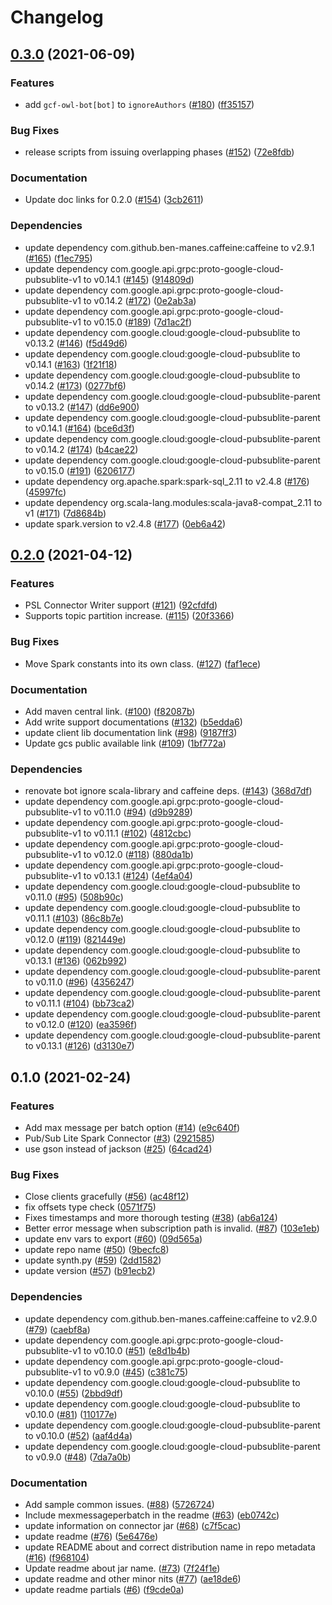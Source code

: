 # Changelog

## [0.3.0](https://www.github.com/googleapis/java-pubsublite-spark/compare/v0.2.0...v0.3.0) (2021-06-09)


### Features

* add `gcf-owl-bot[bot]` to `ignoreAuthors` ([#180](https://www.github.com/googleapis/java-pubsublite-spark/issues/180)) ([ff35157](https://www.github.com/googleapis/java-pubsublite-spark/commit/ff35157fb13ef9eae0d3244d9533fb8c6fc1655b))


### Bug Fixes

* release scripts from issuing overlapping phases ([#152](https://www.github.com/googleapis/java-pubsublite-spark/issues/152)) ([72e8fdb](https://www.github.com/googleapis/java-pubsublite-spark/commit/72e8fdbb8cdd142d25dfa510fc9b404654a84dd2))


### Documentation

* Update doc links for 0.2.0 ([#154](https://www.github.com/googleapis/java-pubsublite-spark/issues/154)) ([3cb2611](https://www.github.com/googleapis/java-pubsublite-spark/commit/3cb261199f38fe02b01fa9f5c6c3ca6d339ed21c))


### Dependencies

* update dependency com.github.ben-manes.caffeine:caffeine to v2.9.1 ([#165](https://www.github.com/googleapis/java-pubsublite-spark/issues/165)) ([f1ec795](https://www.github.com/googleapis/java-pubsublite-spark/commit/f1ec7955ec1852b048572f518615ce1c9e27eac2))
* update dependency com.google.api.grpc:proto-google-cloud-pubsublite-v1 to v0.14.1 ([#145](https://www.github.com/googleapis/java-pubsublite-spark/issues/145)) ([914809d](https://www.github.com/googleapis/java-pubsublite-spark/commit/914809dd1c04e8b512c9ef0f43eb15091920d834))
* update dependency com.google.api.grpc:proto-google-cloud-pubsublite-v1 to v0.14.2 ([#172](https://www.github.com/googleapis/java-pubsublite-spark/issues/172)) ([0e2ab3a](https://www.github.com/googleapis/java-pubsublite-spark/commit/0e2ab3a537131dcd1d6f39ee3be17d0f5631007e))
* update dependency com.google.api.grpc:proto-google-cloud-pubsublite-v1 to v0.15.0 ([#189](https://www.github.com/googleapis/java-pubsublite-spark/issues/189)) ([7d1ac2f](https://www.github.com/googleapis/java-pubsublite-spark/commit/7d1ac2f8bfa3e8bf616980606d51ecce488eddea))
* update dependency com.google.cloud:google-cloud-pubsublite to v0.13.2 ([#146](https://www.github.com/googleapis/java-pubsublite-spark/issues/146)) ([f5d49d6](https://www.github.com/googleapis/java-pubsublite-spark/commit/f5d49d678559f25761b04b9680a7f8252b41439f))
* update dependency com.google.cloud:google-cloud-pubsublite to v0.14.1 ([#163](https://www.github.com/googleapis/java-pubsublite-spark/issues/163)) ([1f21f18](https://www.github.com/googleapis/java-pubsublite-spark/commit/1f21f18d0c497049d697b34d87bf55e5c4bde314))
* update dependency com.google.cloud:google-cloud-pubsublite to v0.14.2 ([#173](https://www.github.com/googleapis/java-pubsublite-spark/issues/173)) ([0277bf6](https://www.github.com/googleapis/java-pubsublite-spark/commit/0277bf6dcd45a7df35a90cb1d5a558ab839378f0))
* update dependency com.google.cloud:google-cloud-pubsublite-parent to v0.13.2 ([#147](https://www.github.com/googleapis/java-pubsublite-spark/issues/147)) ([dd6e900](https://www.github.com/googleapis/java-pubsublite-spark/commit/dd6e9004f0669620b5ba635faea858ed3b76b32d))
* update dependency com.google.cloud:google-cloud-pubsublite-parent to v0.14.1 ([#164](https://www.github.com/googleapis/java-pubsublite-spark/issues/164)) ([bce6d3f](https://www.github.com/googleapis/java-pubsublite-spark/commit/bce6d3fd3731c968181a1857c9dd1ebb0e3be2db))
* update dependency com.google.cloud:google-cloud-pubsublite-parent to v0.14.2 ([#174](https://www.github.com/googleapis/java-pubsublite-spark/issues/174)) ([b4cae22](https://www.github.com/googleapis/java-pubsublite-spark/commit/b4cae22d916d1fc748c1c89d143924a4e2a3a1cc))
* update dependency com.google.cloud:google-cloud-pubsublite-parent to v0.15.0 ([#191](https://www.github.com/googleapis/java-pubsublite-spark/issues/191)) ([6206177](https://www.github.com/googleapis/java-pubsublite-spark/commit/620617711f2e3099c49d17517e2287d6f6785d26))
* update dependency org.apache.spark:spark-sql_2.11 to v2.4.8 ([#176](https://www.github.com/googleapis/java-pubsublite-spark/issues/176)) ([45997fc](https://www.github.com/googleapis/java-pubsublite-spark/commit/45997fcd74fd15c4d80de76742fedf24d8ca57a5))
* update dependency org.scala-lang.modules:scala-java8-compat_2.11 to v1 ([#171](https://www.github.com/googleapis/java-pubsublite-spark/issues/171)) ([7d8684b](https://www.github.com/googleapis/java-pubsublite-spark/commit/7d8684beb1df032d558e2ceda87c48ede80eb1f3))
* update spark.version to v2.4.8 ([#177](https://www.github.com/googleapis/java-pubsublite-spark/issues/177)) ([0eb6a42](https://www.github.com/googleapis/java-pubsublite-spark/commit/0eb6a42e7970902dee25ec9bd3e000886482a4de))

## [0.2.0](https://www.github.com/googleapis/java-pubsublite-spark/compare/v0.1.0...v0.2.0) (2021-04-12)


### Features

* PSL Connector Writer support ([#121](https://www.github.com/googleapis/java-pubsublite-spark/issues/121)) ([92cfdfd](https://www.github.com/googleapis/java-pubsublite-spark/commit/92cfdfdc85449bb2bf745d59cd9b40e5949ba53c))
* Supports topic partition increase. ([#115](https://www.github.com/googleapis/java-pubsublite-spark/issues/115)) ([20f3366](https://www.github.com/googleapis/java-pubsublite-spark/commit/20f336639c261ddb3b61d0bd14f02e6ea5146377))


### Bug Fixes

* Move Spark constants into its own class. ([#127](https://www.github.com/googleapis/java-pubsublite-spark/issues/127)) ([faf1ece](https://www.github.com/googleapis/java-pubsublite-spark/commit/faf1ece43816f28298ad4db54cee968c6f59681b))


### Documentation

* Add maven central link.  ([#100](https://www.github.com/googleapis/java-pubsublite-spark/issues/100)) ([f82087b](https://www.github.com/googleapis/java-pubsublite-spark/commit/f82087b17a6c6e44af235a7e6e7a4632874aef42))
* Add write support documentations ([#132](https://www.github.com/googleapis/java-pubsublite-spark/issues/132)) ([b5edda6](https://www.github.com/googleapis/java-pubsublite-spark/commit/b5edda641b1aa3d3dc7b3e38cd11b65fec086468))
* update client lib documentation link ([#98](https://www.github.com/googleapis/java-pubsublite-spark/issues/98)) ([9187ff3](https://www.github.com/googleapis/java-pubsublite-spark/commit/9187ff382714b810e94758f3ba1e89a75ae99caf))
* Update gcs public available link ([#109](https://www.github.com/googleapis/java-pubsublite-spark/issues/109)) ([1bf772a](https://www.github.com/googleapis/java-pubsublite-spark/commit/1bf772a275e76d6b7229d628b72d5dce4f5c8bc5))


### Dependencies

* renovate bot ignore scala-library and caffeine deps. ([#143](https://www.github.com/googleapis/java-pubsublite-spark/issues/143)) ([368d7df](https://www.github.com/googleapis/java-pubsublite-spark/commit/368d7dfbec237dc0ef4febb37f84a73436e1590d))
* update dependency com.google.api.grpc:proto-google-cloud-pubsublite-v1 to v0.11.0 ([#94](https://www.github.com/googleapis/java-pubsublite-spark/issues/94)) ([d9b9289](https://www.github.com/googleapis/java-pubsublite-spark/commit/d9b9289160d50ca4b44447287b887249190db9fd))
* update dependency com.google.api.grpc:proto-google-cloud-pubsublite-v1 to v0.11.1 ([#102](https://www.github.com/googleapis/java-pubsublite-spark/issues/102)) ([4812cbc](https://www.github.com/googleapis/java-pubsublite-spark/commit/4812cbc6710f2a894045b50b8f5f1245e3b80196))
* update dependency com.google.api.grpc:proto-google-cloud-pubsublite-v1 to v0.12.0 ([#118](https://www.github.com/googleapis/java-pubsublite-spark/issues/118)) ([880da1b](https://www.github.com/googleapis/java-pubsublite-spark/commit/880da1bf953526cd40e4b736a898185751c7bb27))
* update dependency com.google.api.grpc:proto-google-cloud-pubsublite-v1 to v0.13.1 ([#124](https://www.github.com/googleapis/java-pubsublite-spark/issues/124)) ([4ef4a04](https://www.github.com/googleapis/java-pubsublite-spark/commit/4ef4a043ccaacbca8d103374fd5d07c49bfac0b5))
* update dependency com.google.cloud:google-cloud-pubsublite to v0.11.0 ([#95](https://www.github.com/googleapis/java-pubsublite-spark/issues/95)) ([508b90c](https://www.github.com/googleapis/java-pubsublite-spark/commit/508b90c3fd0a6045d548c1c6336fe4b542a27d07))
* update dependency com.google.cloud:google-cloud-pubsublite to v0.11.1 ([#103](https://www.github.com/googleapis/java-pubsublite-spark/issues/103)) ([86c8b7e](https://www.github.com/googleapis/java-pubsublite-spark/commit/86c8b7e9295e5abbb4f491ef1a5295a1ac9b498c))
* update dependency com.google.cloud:google-cloud-pubsublite to v0.12.0 ([#119](https://www.github.com/googleapis/java-pubsublite-spark/issues/119)) ([821449e](https://www.github.com/googleapis/java-pubsublite-spark/commit/821449eca7259bc36c5ae8f0d12a3c54af1484e7))
* update dependency com.google.cloud:google-cloud-pubsublite to v0.13.1 ([#136](https://www.github.com/googleapis/java-pubsublite-spark/issues/136)) ([062b992](https://www.github.com/googleapis/java-pubsublite-spark/commit/062b9923e2d0640d43de24c11f4d600ff87e1f9f))
* update dependency com.google.cloud:google-cloud-pubsublite-parent to v0.11.0 ([#96](https://www.github.com/googleapis/java-pubsublite-spark/issues/96)) ([4356247](https://www.github.com/googleapis/java-pubsublite-spark/commit/435624723d5ffdbfc803ac19e034d65cea33986e))
* update dependency com.google.cloud:google-cloud-pubsublite-parent to v0.11.1 ([#104](https://www.github.com/googleapis/java-pubsublite-spark/issues/104)) ([bb73ca2](https://www.github.com/googleapis/java-pubsublite-spark/commit/bb73ca2900d3cea9cd6d5c920c0f09871fff73aa))
* update dependency com.google.cloud:google-cloud-pubsublite-parent to v0.12.0 ([#120](https://www.github.com/googleapis/java-pubsublite-spark/issues/120)) ([ea3596f](https://www.github.com/googleapis/java-pubsublite-spark/commit/ea3596fad872e26b5b0157192762d037d163577f))
* update dependency com.google.cloud:google-cloud-pubsublite-parent to v0.13.1 ([#126](https://www.github.com/googleapis/java-pubsublite-spark/issues/126)) ([d3130e7](https://www.github.com/googleapis/java-pubsublite-spark/commit/d3130e76e643321977af7d1487da6b87b578f4ed))

## 0.1.0 (2021-02-24)


### Features

* Add max message per batch option ([#14](https://www.github.com/googleapis/java-pubsublite-spark/issues/14)) ([e9c640f](https://www.github.com/googleapis/java-pubsublite-spark/commit/e9c640f127005454d70868338851d7d8656714f5))
* Pub/Sub Lite Spark Connector ([#3](https://www.github.com/googleapis/java-pubsublite-spark/issues/3)) ([2921585](https://www.github.com/googleapis/java-pubsublite-spark/commit/292158597494f3ae8915b2e1468f082e1fc064ec))
* use gson instead of jackson ([#25](https://www.github.com/googleapis/java-pubsublite-spark/issues/25)) ([64cad24](https://www.github.com/googleapis/java-pubsublite-spark/commit/64cad24dab014ae9bd64abc833c8f744b039e95a))


### Bug Fixes

* Close clients gracefully ([#56](https://www.github.com/googleapis/java-pubsublite-spark/issues/56)) ([ac48f12](https://www.github.com/googleapis/java-pubsublite-spark/commit/ac48f12c296752aef067d83d0f6c06a119692ff0))
* fix offsets type check ([0571f75](https://www.github.com/googleapis/java-pubsublite-spark/commit/0571f759d01b6547753f7e71d67c67fbf515b042))
* Fixes timestamps and more thorough testing ([#38](https://www.github.com/googleapis/java-pubsublite-spark/issues/38)) ([ab6a124](https://www.github.com/googleapis/java-pubsublite-spark/commit/ab6a124c3bdbe9b9b9fb715b7b734fbbd1fa9e9e))
* Better error message when subscription path is invalid. ([#87](https://www.github.com/googleapis/java-pubsublite-spark/issues/87)) ([103e1eb](https://www.github.com/googleapis/java-pubsublite-spark/commit/103e1ebf740929399677338a216ea5f187d3e4aa))
* update env vars to export ([#60](https://www.github.com/googleapis/java-pubsublite-spark/issues/60)) ([09d565a](https://www.github.com/googleapis/java-pubsublite-spark/commit/09d565a4d33de7bd5330a6da0f24a90a52faeaf2))
* update repo name ([#50](https://www.github.com/googleapis/java-pubsublite-spark/issues/50)) ([9becfc8](https://www.github.com/googleapis/java-pubsublite-spark/commit/9becfc8c5d5df9cc9316239126e843f726724dc9))
* update synth.py ([#59](https://www.github.com/googleapis/java-pubsublite-spark/issues/59)) ([2dd1582](https://www.github.com/googleapis/java-pubsublite-spark/commit/2dd1582d77262039aa1d7fa1f35fdce0a25cb9ea))
* update version ([#57](https://www.github.com/googleapis/java-pubsublite-spark/issues/57)) ([b91ecb2](https://www.github.com/googleapis/java-pubsublite-spark/commit/b91ecb21ddc22af4bb36c4acf728d04b5a818c16))


### Dependencies

* update dependency com.github.ben-manes.caffeine:caffeine to v2.9.0 ([#79](https://www.github.com/googleapis/java-pubsublite-spark/issues/79)) ([caebf8a](https://www.github.com/googleapis/java-pubsublite-spark/commit/caebf8aec6c4d5a2c2dabb19ea4185d961c210d3))
* update dependency com.google.api.grpc:proto-google-cloud-pubsublite-v1 to v0.10.0 ([#51](https://www.github.com/googleapis/java-pubsublite-spark/issues/51)) ([e8d1b4b](https://www.github.com/googleapis/java-pubsublite-spark/commit/e8d1b4be2ab8b7f1872eb731ab0aad2d47df5b21))
* update dependency com.google.api.grpc:proto-google-cloud-pubsublite-v1 to v0.9.0 ([#45](https://www.github.com/googleapis/java-pubsublite-spark/issues/45)) ([c381c75](https://www.github.com/googleapis/java-pubsublite-spark/commit/c381c75064987b88ca86e962e96c4946988ea60b))
* update dependency com.google.cloud:google-cloud-pubsublite to v0.10.0 ([#55](https://www.github.com/googleapis/java-pubsublite-spark/issues/55)) ([2bbd9df](https://www.github.com/googleapis/java-pubsublite-spark/commit/2bbd9df694529fa752ea62f98c89cac97a1766d1))
* update dependency com.google.cloud:google-cloud-pubsublite to v0.10.0 ([#81](https://www.github.com/googleapis/java-pubsublite-spark/issues/81)) ([110177e](https://www.github.com/googleapis/java-pubsublite-spark/commit/110177ee636e32606cc93d6b8477d78e11ae464e))
* update dependency com.google.cloud:google-cloud-pubsublite-parent to v0.10.0 ([#52](https://www.github.com/googleapis/java-pubsublite-spark/issues/52)) ([aaf4d4a](https://www.github.com/googleapis/java-pubsublite-spark/commit/aaf4d4ac6d91cd0db7f65ee4ecb7091319a77900))
* update dependency com.google.cloud:google-cloud-pubsublite-parent to v0.9.0 ([#48](https://www.github.com/googleapis/java-pubsublite-spark/issues/48)) ([7da7a0b](https://www.github.com/googleapis/java-pubsublite-spark/commit/7da7a0b37e6a044aeb1fbd5132afea93a5168d9d))


### Documentation

* Add sample common issues. ([#88](https://www.github.com/googleapis/java-pubsublite-spark/issues/88)) ([5726724](https://www.github.com/googleapis/java-pubsublite-spark/commit/5726724b43c44c269478c37a389ef825da8083ac))
* Include mexmessageperbatch in the readme ([#63](https://www.github.com/googleapis/java-pubsublite-spark/issues/63)) ([eb0742c](https://www.github.com/googleapis/java-pubsublite-spark/commit/eb0742cded9b25ce5ee63f6036d37c26bde1fe8f))
* update information on connector jar ([#68](https://www.github.com/googleapis/java-pubsublite-spark/issues/68)) ([c7f5cac](https://www.github.com/googleapis/java-pubsublite-spark/commit/c7f5caca6d41fd2ccd23c1ef3b97d63111c188a4))
* update readme ([#76](https://www.github.com/googleapis/java-pubsublite-spark/issues/76)) ([5e6476e](https://www.github.com/googleapis/java-pubsublite-spark/commit/5e6476e0acb4422a874980660c1f59fd54adf1fb))
* update README about and correct distribution name in repo metadata ([#16](https://www.github.com/googleapis/java-pubsublite-spark/issues/16)) ([f968104](https://www.github.com/googleapis/java-pubsublite-spark/commit/f96810459fc8e9393518f784a62e5c32b5230107))
* Update readme about jar name. ([#73](https://www.github.com/googleapis/java-pubsublite-spark/issues/73)) ([7f24f1e](https://www.github.com/googleapis/java-pubsublite-spark/commit/7f24f1ebfa6923d168bbe9f2d1c46ca4fddabdfc))
* update readme and other minor nits ([#77](https://www.github.com/googleapis/java-pubsublite-spark/issues/77)) ([ae18de6](https://www.github.com/googleapis/java-pubsublite-spark/commit/ae18de62a78ec46a878da0cc01a45bfdc224c136))
* update readme partials ([#6](https://www.github.com/googleapis/java-pubsublite-spark/issues/6)) ([f9cde0a](https://www.github.com/googleapis/java-pubsublite-spark/commit/f9cde0a35724a7b185e37fc1abccd97347a42d82))
